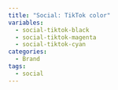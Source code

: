 ```yaml
---
title: "Social: TikTok color"
variables:
  - social-tiktok-black
  - social-tiktok-magenta
  - social-tiktok-cyan
categories:
  - Brand
tags:
  - social
---
```

